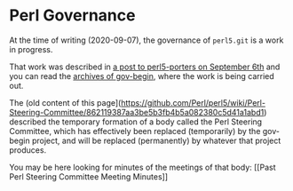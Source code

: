 # Perl Governance

At the time of writing (2020-09-07), the governance of `perl5.git` is a work in progress.

That work was described in [a post to perl5-porters on September 6th](https://markmail.org/message/qbeuuav4qprwdvk7) and you can read the [archives of gov-begin](https://perl.topicbox.com/groups/gov-begin), where the work is being carried out.

The (old content of this page](https://github.com/Perl/perl5/wiki/Perl-Steering-Committee/862119387aa3be5b3fb4b5a082380c5d41a1abd1) described the temporary formation of a body called the Perl Steering Committee, which has effectively been replaced (temporarily) by the gov-begin project, and will be replaced (permanently) by whatever that project produces.

You may be here looking for minutes of the meetings of that body: [[Past Perl Steering Committee Meeting Minutes]]
